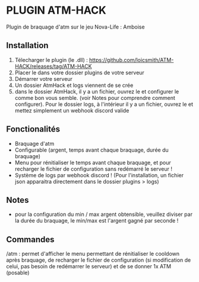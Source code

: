 
# PLUGIN ATM-HACK

Plugin de braquage d'atm sur le jeu Nova-Life : Amboise




## Installation
1. Télecharger le plugin (le .dll) : https://github.com/loicsmith/ATM-HACK/releases/tag/ATM-HACK
2. Placer le dans votre dossier plugins de votre serveur
3. Démarrer votre serveur
4. Un dossier AtmHack et logs viennent de se crée
5. dans le dossier AtmHack, il y a un fichier, ouvrez le et configurer le comme bon vous semble. (voir Notes pour comprendre comment configurer). Pour le dossier logs, à l'intérieur il y a un fichier, ouvrez le et mettez simplement un webhook discord valide




## Fonctionalités

- Braquage d'atm
- Configurable (argent, temps avant chaque braquage, durée du braquage)
- Menu pour rénitialiser le temps avant chaque braquage, et pour recharger le fichier de configuration sans redémarré le serveur !
- Système de logs par webhook discord ! (Pour l'installation, un fichier json apparaitra directement dans le dossier plugins > logs)

## Notes

- pour la configuration du min / max argent obtensible, veuillez diviser par la durée du braquage, le min/max est l'argent gagné par seconde !
## Commandes

/atm : permet d'afficher le menu permettant de rénitialiser le cooldown après braquage, de recharger le fichier de configuration (si modification de celui, pas besoin de redémarrer le serveur) et de se donner 1x ATM (posable)  
